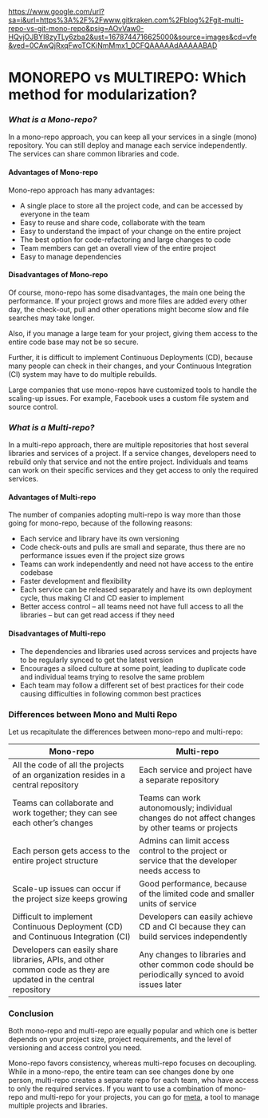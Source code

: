 

https://www.google.com/url?sa=i&url=https%3A%2F%2Fwww.gitkraken.com%2Fblog%2Fgit-multi-repo-vs-git-mono-repo&psig=AOvVaw0-HQvjOJBYI8zyTLy6zba2&ust=1678744716625000&source=images&cd=vfe&ved=0CAwQjRxqFwoTCKiNmMmx1_0CFQAAAAAdAAAAABAD

# MONOREPO vs MULTIREPO: Which method for modularization?

### ***What is a Mono-repo?***

In a mono-repo approach, you can keep all your services in a single (mono) repository. You can still deploy and manage each service independently. The services can share common libraries and code.

#### Advantages of Mono-repo

Mono-repo approach has many advantages:

- A single place to store all the project code, and can be accessed by everyone in the team
- Easy to reuse and share code, collaborate with the team
- Easy to understand the impact of your change on the entire project
- The best option for code-refactoring and large changes to code
- Team members can get an overall view of the entire project
- Easy to manage dependencies

#### Disadvantages of Mono-repo

Of course, mono-repo has some disadvantages, the main one being the performance. If your project grows and more files are added every other day, the check-out, pull and other operations might become slow and file searches may take longer.

Also, if you manage a large team for your project, giving them access to the entire code base may not be so secure.

Further, it is difficult to implement Continuous Deployments (CD), because many people can check in their changes, and your Continuous Integration (CI) system may have to do multiple rebuilds.

Large companies that use mono-repos have customized tools to handle the scaling-up issues. For example, Facebook uses a custom file system and source control.

### ***What is a Multi-repo?***

In a multi-repo approach, there are multiple repositories that host several libraries and services of a project. If a service changes, developers need to rebuild only that service and not the entire project. Individuals and teams can work on their specific services and they get access to only the required services.

#### Advantages of Multi-repo

The number of companies adopting multi-repo is way more than those going for mono-repo, because of the following reasons:

- Each service and library have its own versioning
- Code check-outs and pulls are small and separate, thus there are no performance issues even if the project size grows
- Teams can work independently and need not have access to the entire codebase
- Faster development and flexibility
- Each service can be released separately and have its own deployment cycle, thus making CI and CD easier to implement
- Better access control – all teams need not have full access to all the libraries – but can get read access if they need

#### Disadvantages of Multi-repo

- The dependencies and libraries used across services and projects have to be regularly synced to get the latest version
- Encourages a siloed culture at some point, leading to duplicate code and individual teams trying to resolve the same problem
- Each team may follow a different set of best practices for their code causing difficulties in following common best practices

### Differences between Mono and Multi Repo

Let us recapitulate the differences between mono-repo and multi-repo:

| **Mono-repo**                                                | **Multi-repo**                                               |
| ------------------------------------------------------------ | ------------------------------------------------------------ |
| All the code of all the projects of an organization resides in a central repository | Each service and project have a separate  repository         |
| Teams can collaborate and work together; they can see each other’s changes | Teams can work autonomously; individual changes do not affect changes by other teams or projects |
| Each person gets access to the entire project structure      | Admins can limit access control to the project or service that the developer needs access to |
| Scale-up issues can occur if the project size keeps growing  | Good performance, because of the limited code and smaller units of service |
| Difficult to implement Continuous Deployment (CD) and Continuous Integration (CI) | Developers can easily achieve CD and CI because they can build services independently |
| Developers can easily share libraries, APIs, and other common code as they are updated in the central repository | Any changes to libraries and other common code should be periodically synced to avoid issues later |

### Conclusion

Both mono-repo and multi-repo are equally popular and which one is better depends on your project size, project requirements, and the level of versioning and access control you need.

Mono-repo favors consistency, whereas multi-repo focuses on decoupling. While in a mono-repo, the entire team can see changes done by one person, multi-repo creates a separate repo for each team, who have access to only the required services. If you want to use a combination of mono-repo and multi-repo for your projects, you can go for [meta](https://github.com/mateodelnorte/meta), a tool to manage multiple projects and libraries.